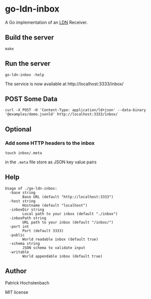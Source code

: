 # go-ldn-inbox

A Go implementation of an [LDN](https://www.w3.org/TR/ldn/) Receiver.

## Build the server

```
make
```

## Run the server

```
go-ldn-inbox -help
```

The service is now available at http://localhost:3333/inbox/

## POST Some Data

```
curl -X POST -H 'Content-Type: application/ld+json' --data-binary '@examples/demo.jsonld' http://localhost:3333/inbox/
```
## Optional

### Add some HTTP headers to the inbox

```
touch inbox/.meta
```

in the `.meta` file store as JSON key value pairs

## Help

```
Usage of ./go-ldn-inbox:
  -base string
        Base URL (default "http://localhost:3333")
  -host string
        Hostname (default "localhost")
  -inboxDir string
        Local path to your inbox (default "./inbox")
  -inboxPath string
        URL path to your inbox (default "/inbox/")
  -port int
        Port (default 3333)
  -public
        World readable inbox (default true)
  -schema string
        JSON schema to validate input
  -writable
        World appendable inbox (default true)
```

## Author

Patrick Hochstenbach 

MIT license